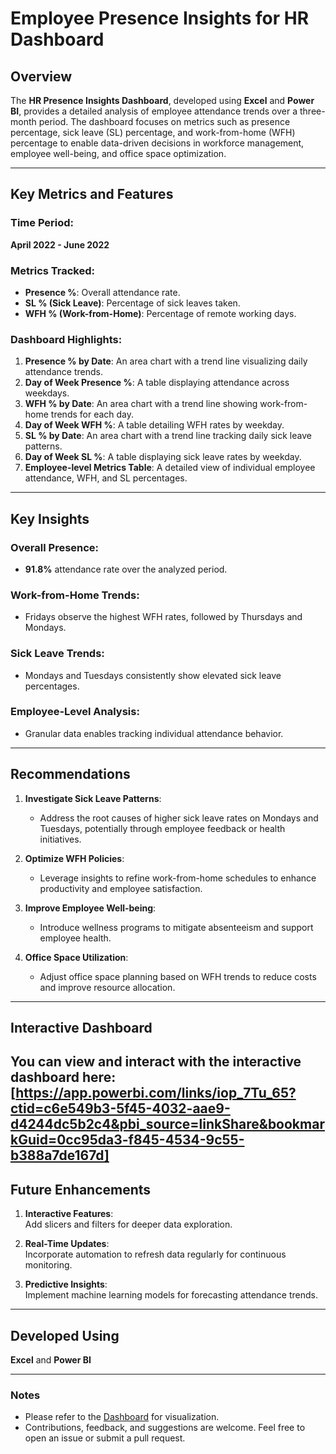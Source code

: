 # Employee Presence Insights for HR Dashboard

## Overview

The **HR Presence Insights Dashboard**, developed using **Excel** and **Power BI**, provides a detailed analysis of employee attendance trends over a three-month period. The dashboard focuses on metrics such as presence percentage, sick leave (SL) percentage, and work-from-home (WFH) percentage to enable data-driven decisions in workforce management, employee well-being, and office space optimization.

---

## Key Metrics and Features

### Time Period:  
**April 2022 - June 2022**

### Metrics Tracked:
- **Presence %**: Overall attendance rate.
- **SL % (Sick Leave)**: Percentage of sick leaves taken.
- **WFH % (Work-from-Home)**: Percentage of remote working days.

### Dashboard Highlights:
1. **Presence % by Date**: An area chart with a trend line visualizing daily attendance trends.
2. **Day of Week Presence %**: A table displaying attendance across weekdays.
3. **WFH % by Date**: An area chart with a trend line showing work-from-home trends for each day.
4. **Day of Week WFH %**: A table detailing WFH rates by weekday.
5. **SL % by Date**: An area chart with a trend line tracking daily sick leave patterns.
6. **Day of Week SL %**: A table displaying sick leave rates by weekday.
7. **Employee-level Metrics Table**: A detailed view of individual employee attendance, WFH, and SL percentages.

---

## Key Insights

### Overall Presence:
- **91.8%** attendance rate over the analyzed period.

### Work-from-Home Trends:
- Fridays observe the highest WFH rates, followed by Thursdays and Mondays.

### Sick Leave Trends:
- Mondays and Tuesdays consistently show elevated sick leave percentages.

### Employee-Level Analysis:
- Granular data enables tracking individual attendance behavior.

---

## Recommendations

1. **Investigate Sick Leave Patterns**: 
   - Address the root causes of higher sick leave rates on Mondays and Tuesdays, potentially through employee feedback or health initiatives.

2. **Optimize WFH Policies**: 
   - Leverage insights to refine work-from-home schedules to enhance productivity and employee satisfaction.

3. **Improve Employee Well-being**: 
   - Introduce wellness programs to mitigate absenteeism and support employee health.

4. **Office Space Utilization**: 
   - Adjust office space planning based on WFH trends to reduce costs and improve resource allocation.

---
## Interactive Dashboard

You can view and interact with the interactive dashboard here: [https://app.powerbi.com/links/iop_7Tu_65?ctid=c6e549b3-5f45-4032-aae9-d4244dc5b2c4&pbi_source=linkShare&bookmarkGuid=0cc95da3-f845-4534-9c55-b388a7de167d]
---
## Future Enhancements

1. **Interactive Features**:  
   Add slicers and filters for deeper data exploration.

2. **Real-Time Updates**:  
   Incorporate automation to refresh data regularly for continuous monitoring.

3. **Predictive Insights**:  
   Implement machine learning models for forecasting attendance trends.

---

## Developed Using  
**Excel** and **Power BI**

---

### Notes
- Please refer to the [Dashboard](https://app.powerbi.com/view?r=eyJrIjoiZjg0NjBiOWYtNGU1NS00NTkyLTk2ODktMmU0MWRkYjM5NTlhIiwidCI6ImM2ZTU0OWIzLTVmNDUtNDAzMi1hYWU5LWQ0MjQ0ZGM1YjJjNCJ9&embedImagePlaceholder=true) for visualization.
- Contributions, feedback, and suggestions are welcome. Feel free to open an issue or submit a pull request.

